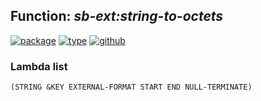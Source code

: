 ## Function: ***sb-ext:string-to-octets***
[![package](https://img.shields.io/badge/Package-SB--EXT-5f9ea0.svg?style=social&colorA=999999)](../) [![type](https://img.shields.io/badge/Type-Function-5f9ea0.svg?style=social&colorA=999999)](../#function) [![github](https://img.shields.io/badge/GitHub-View_the_source-5f9ea0.svg?style=social&colorA=999999&logo=github)](https://github.com/sbcl/sbcl/blob/master/src/code/octets.lisp/) 
### Lambda list
```
(STRING &KEY EXTERNAL-FORMAT START END NULL-TERMINATE)
```
